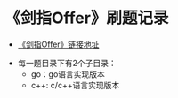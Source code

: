 # 《剑指Offer》刷题记录
* [《剑指Offer》链接地址](https://leetcode-cn.com/problemset/all/?page=1&listId=xb9nqhhg)
+ 每一题目录下有2个子目录：
    - go：go语言实现版本
    - c++: c/c++语言实现版本